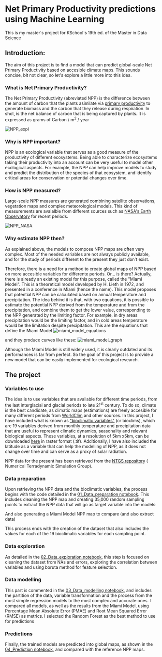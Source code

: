 # Net Primary Productivity predictions using Machine Learning

This is my master's project for KSchool's 19th ed. of the Master in Data Science

## Introduction:
The aim of this project is to find a model that can predict global-scale Net Primary Productivity based on accesible climate maps.
This sounds concise, bit not clear, so let's explore a little more into this idea.

### What is Net Primary Productivity?

The Net Primary Productivity (abreviated NPP) is the difference between the amount of carbon that the plants asimilate via [primary productivity](https://en.wikipedia.org/wiki/Primary_production) to generate biomass and the carbon that they release during respiration.
In shot, is the net balance of carbon that is being captured by plants. It is expressed as grams of Carbon / m<sup>2</sup> / year

![NPP_expl](https://lh3.googleusercontent.com/proxy/2EYjvKj0bKYXKdbKY1cdmm5aocirMLPhOehssOAWtJL30psLtpdtd6_JMyhpyH5ok0MGO8V6jtCf3799mB3jVUU)


### Why is NPP important?

NPP is an ecological variable that serves as a good measure of the productivity of different ecosystems. Being able to characterize ecosystems taking their productivity into an account can be very useful to model other ecological aspects. For example, the NPP can help improve models to study and predict the distribution of the species of that ecosystem, and identify critical areas for conservation or potential changes over time.

### How is NPP measured?

Large-scale NPP measures are generated combining satellite observations, vegetation maps and complex meteorological models. This kind of measurements are avaialble from different sources such as [NASA's Earth Observatory](https://earthobservatory.nasa.gov/global-maps/MOD17A2_M_PSN) for recent periods.

![NPP_NASA](https://eoimages.gsfc.nasa.gov/images/globalmaps/data/MOD17A2_M_PSN/MOD17A2_M_PSN_2000-02.JPEG)


### Why estimate NPP then?

As explained above, the models to compose NPP maps are often very complex. Most of the needed variables are not always publicly available, and for the study of periods different to the present they just don't exist.

Therefore, there is a need for a method to create global maps of NPP based on more accesible variables for differente periods.
Or... is there? Actually, there is already an existing model for this purpose, called the "Miami Model". This is a theoretical model developed by H. Lieth in 1972, and presented in a conference in Miami (hence the name). This model proposes that potential NPP can be calculated based on annual temperature and precipitation. The idea behind it is that, with two equations, it is possible to estimate the potential NPP derived from the temperature and from the precipitation, and combine them to get the lower value, corresponding to the NPP generated by the limiting factor. For example, in dry areas precipitation would be the limiting factor, and in cold areas temperature would be the limitation despite precipitation.
This are the equations that define the Miami Model
![miami_model_equations](https://wergosum.com/wp-content/uploads/2014/01/NPP_1a1b1c_transp.png)


and they produce curves like these:
![miami_model_graph](https://wergosum.com/wp-content/uploads/2014/01/miami-curves.png)

Although the Miami Model is still widely used, it is clearly outdated and its performances is far from perfect. So the goal of this project is to provide a new model that can be easily implemented for ecological research.

## The project

### Variables to use

The idea is to use variables that are available for different time periods, from the last interglacial and glacial periods to late 21<sup>st</sup> century.
To do so, climate is the best candidate, as climatic maps (estimations) are freely accesible for many different periods from [WorldClim](https://www.worldclim.org/) and other sources. In this project, I have included what is known as ["bioclimatic variables"](https://www.worldclim.org/data/bioclim.html) (or bioclims), which are 19 variables derived from monthly temperature and precipitation data that are useful to represent climatic dynamics, seasonality and relevant biological aspects.
These variables, at a resolution of 5km x5km, can be downloaded [here](https://biogeo.ucdavis.edu/data/worldclim/v2.1/base/wc2.1_2.5m_bio.zip) in raster format (.tif).
Additionally, I have also included the latitude as a variable that can help the modelling of NPP, as it does not change over time and can serve as a proxy of solar radiation.

NPP data for the present has been retrieved from the [NTGS repository](http://files.ntsg.umt.edu/data/NTSG_Products/MOD17/GeoTIFF/MOD17A3/) ( Numerical Terradynamic Simulation Group).


### Data preparation

Upon retrieving the NPP data and the bioclimatic variables, the process begins with the code detailed in the [01_Data_preparation notebook](https://github.com/AngelArcones/Data_Science_TFM/blob/master/01_Data_preparation.ipynb).
This includes cleaning the NPP map and creating 35,000 random sampling points to extract the NPP data that will go as target variable into the models:


And also generating a Miami Model NPP map to compare (and also extract data)


This process ends with the creation of the dataset that also includes the values for each of the 19 bioclimatic variables for each sampling point.

### Data exploration

As detailed in the [02_Data_exploration notebook](https://github.com/AngelArcones/Data_Science_TFM/blob/master/02_Data_exploration.ipynb), this step is focused on cleaning the dataset from NAs and errors, exploring the correlation between variables and using boruta method for feature selection.



### Data modelling

This part is commented in the [03_Data_modelling notebook](https://github.com/AngelArcones/Data_Science_TFM/blob/master/03_Data_modelling.ipynb), and includes the partition of the data, variable transformation and the process from the most simple regression models to the most complex and accurate ones.
I compared all models, as well as the results from the Miami Model, using Percentage Mean Absolute Error (PMAE) and Root Mean Squared Error (RMSE) as metrics. I selected the Random Forest as the best method to use for predictions

### Predictions

Finally, the trained models are predicted into global maps, as shown in the [04_Prediction notebook](https://github.com/AngelArcones/Data_Science_TFM/blob/master/04_Prediction.ipynb), and compared with the reference NPP maps.

